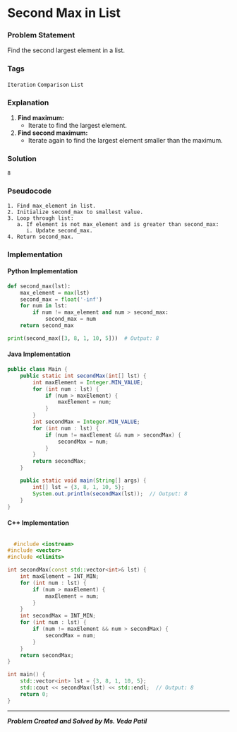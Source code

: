 # Second Max in List

### Problem Statement

Find the second largest element in a list.

### Tags

```Iteration```  ```Comparison```  ```List``` 




### Explanation
1. **Find maximum:**
    - Iterate to find the largest element.
2. **Find second maximum:** 
    - Iterate again to find the largest element smaller than the maximum.
### Solution
```
8
```
### Pseudocode

```text
1. Find max_element in list.
2. Initialize second_max to smallest value.
3. Loop through list:
   a. If element is not max_element and is greater than second_max:
      i. Update second_max.
4. Return second_max.

```

### Implementation

#### Python Implementation
```python
def second_max(lst):
    max_element = max(lst)
    second_max = float('-inf')
    for num in lst:
        if num != max_element and num > second_max:
            second_max = num
    return second_max

print(second_max([3, 8, 1, 10, 5]))  # Output: 8

```
#### Java Implementation
```java
public class Main {
    public static int secondMax(int[] lst) {
        int maxElement = Integer.MIN_VALUE;
        for (int num : lst) {
            if (num > maxElement) {
                maxElement = num;
            }
        }
        int secondMax = Integer.MIN_VALUE;
        for (int num : lst) {
            if (num != maxElement && num > secondMax) {
                secondMax = num;
            }
        }
        return secondMax;
    }

    public static void main(String[] args) {
        int[] lst = {3, 8, 1, 10, 5};
        System.out.println(secondMax(lst));  // Output: 8
    }
}

```
#### C++ Implementation
```cpp

  #include <iostream>
#include <vector>
#include <climits>

int secondMax(const std::vector<int>& lst) {
    int maxElement = INT_MIN;
    for (int num : lst) {
        if (num > maxElement) {
            maxElement = num;
        }
    }
    int secondMax = INT_MIN;
    for (int num : lst) {
        if (num != maxElement && num > secondMax) {
            secondMax = num;
        }
    }
    return secondMax;
}

int main() {
    std::vector<int> lst = {3, 8, 1, 10, 5};
    std::cout << secondMax(lst) << std::endl;  // Output: 8
    return 0;
}

```
***
***Problem Created and Solved by Ms. Veda Patil***
